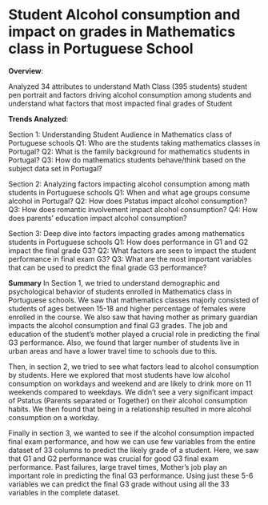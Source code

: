# Student Alcohol consumption and impact on grades in Mathematics class in Portuguese School

**Overview**:

Analyzed 34 attributes to understand Math Class (395 students) student pen portrait and factors driving alcohol consumption among students and understand what factors that most impacted final grades of Student

**Trends Analyzed**:

Section 1: Understanding Student Audience in Mathematics class of Portuguese schools 
Q1: Who are the students taking mathematics classes in Portugal? 
Q2: What is the family background for mathematics students in Portugal? 
Q3: How do mathematics students behave/think based on the subject data set in Portugal?

Section 2: Analyzing factors impacting alcohol consumption among math students in Portuguese schools
Q1: When and what age groups consume alcohol in Portugal? 
Q2: How does Pstatus impact alcohol consumption? 
Q3: How does romantic involvement impact alcohol consumption? 
Q4: How does parents’ education impact alcohol consumption?

Section 3: Deep dive into factors impacting grades among mathematics students in Portuguese schools 
Q1: How does performance in G1 and G2 impact the final grade G3? 
Q2: What factors are seen to impact the student performance in final exam G3? 
Q3: What are the most important variables that can be used to predict the final grade G3 performance?

**Summary**
In Section 1, we tried to understand demographic and psychological behavior of students enrolled in Mathematics class in Portuguese schools. We saw that mathematics classes majorly consisted of students of ages between 15-18 and higher percentage of females were enrolled in the course. We also saw that having mother as primary guardian impacts the alcohol consumption and final G3 grades. The job and education of the student’s mother played a crucial role in predicting the final G3 performance. Also, we found that larger
number of students live in urban areas and have a lower travel time to schools due to this.

Then, in section 2, we tried to see what factors lead to alcohol consumption by students. Here we explored that most students have low alcohol consumption on workdays and weekend and are likely to drink more on 11 weekends compared to weekdays. We didn’t see a very significant impact of Pstatus (Parents separated or Together) on their alcohol consumption habits. We then found that being in a relationship resulted in more alcohol consumption on a workday.

Finally in section 3, we wanted to see if the alcohol consumption impacted final exam performance, and how we can use few variables from the entire dataset of 33 columns to predict the likely grade of a student. Here, we saw that G1 and G2 performance was crucial for good G3 final exam performance. Past failures, large travel times, Mother’s job play an important role in predicting the final G3 performance. Using just these 5-6 variables we can predict the final G3 grade without using all the 33 variables in the complete dataset.
